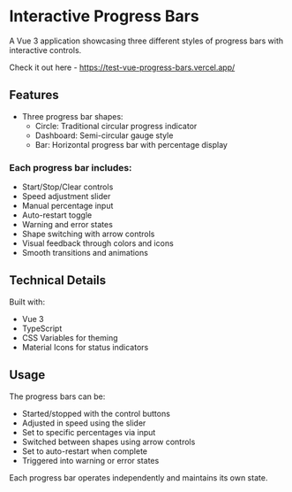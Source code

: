 # Interactive Progress Bars

A Vue 3 application showcasing three different styles of progress bars with interactive controls.

Check it out here - https://test-vue-progress-bars.vercel.app/

## Features

- Three progress bar shapes:
  - Circle: Traditional circular progress indicator
  - Dashboard: Semi-circular gauge style
  - Bar: Horizontal progress bar with percentage display

### Each progress bar includes:
- Start/Stop/Clear controls
- Speed adjustment slider
- Manual percentage input
- Auto-restart toggle
- Warning and error states
- Shape switching with arrow controls
- Visual feedback through colors and icons
- Smooth transitions and animations

## Technical Details

Built with:
- Vue 3
- TypeScript
- CSS Variables for theming
- Material Icons for status indicators

## Usage

The progress bars can be:
- Started/stopped with the control buttons
- Adjusted in speed using the slider
- Set to specific percentages via input
- Switched between shapes using arrow controls
- Set to auto-restart when complete
- Triggered into warning or error states

Each progress bar operates independently and maintains its own state.
